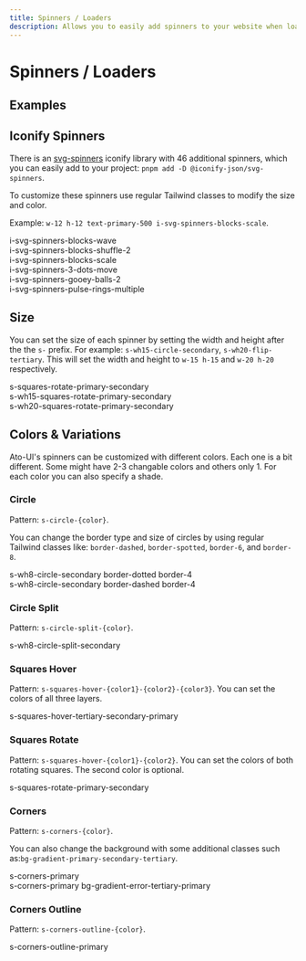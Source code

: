 ```yaml
---
title: Spinners / Loaders
description: Allows you to easily add spinners to your website when loading data.
---
```


# Spinners / Loaders

## Examples

<!-- <div class="flex justify-center items-center">
	<div class="flex justify-center items-center gap-x-32 gap-y-20 flex-wrap"> -->
<Usage padding="py-12">
	<!-- Regular circle -->
	<span class="s-circle-primary" />
	<span class="s-circle-split-primary" />
	<span class="s-circle-secondary border-dotted border-10" />
	<span class="s-circle-tertiary-800 border-dashed border-6" />
	<!-- Dots fading -->
	<!-- <span class="s-dots-primary" />
	<span class="s-dots-primary-secondary-tertiary" /> -->
	<!-- Hovering squares -->
	<span
		class="s-squares-hover-tertiary-secondary-primary dark:s-squares-hover-tertiary-secondary-primary-200"
	/>
	<!-- Flipping squares -->
	<span class="s-squares-flip-primary" />
	<!-- <span class="s-squares-flip-secondary-600-primary-700-tertiary rounded-xl" /> -->
	<!-- Sliding bars -->
	<!-- <span class="s-bars-primary-secondary-tertiary" />
	<span class="s-bars-primary-800-success-error" /> -->
	<!-- Shape shifting square -->
	<span class="s-corners-outline-tertiary" />
	<span class="s-corners-outline-secondary border-primary/0-bl-error-tertiary-primary" />
	<!-- Squares folding -->
	<!-- <span class="s-squares-folding-primary" />
	<span class="s-squares-folding-secondary" />
	<span class="s-squares-folding-tertiary-700" /> -->
	<!-- 2 Squares rotating -->
	<span class="s-squares-rotate-primary" />
	<span class="s-squares-rotate-primary-secondary" />
</Usage>
	<!-- </div>
</div> -->

## Iconify Spinners

There is an [svg-spinners](https://icones.js.org/collection/svg-spinners) iconify library with 46 additional spinners, which you can easily add to your project: `pnpm add -D @iconify-json/svg-spinners`.

To customize these spinners use regular Tailwind classes to modify the size and color.

Example: `w-12 h-12 text-primary-500 i-svg-spinners-blocks-scale`.

<!-- <div class="w-full flex flex-col gap-6 justify-center items-center p-4 rounded-container border-1 border-surface-500/30-200/30 my-4 text-surface-900-50 font-mono"> -->
<Usage padding="py-12 font-mono" column={true}>
	<div>
		<span class="mr-2 w-12 h-12 text-primary-500 i-svg-spinners-blocks-wave" />
		i-svg-spinners-blocks-wave
	</div>
	<div>
		<span class="mr-2 w-12 h-12 text-secondary-500 i-svg-spinners-blocks-shuffle-2" />
		i-svg-spinners-blocks-shuffle-2
	</div>
	<div>
		<span class="mr-2 w-12 h-12 text-tertiary-500 i-svg-spinners-blocks-scale" />
		i-svg-spinners-blocks-scale
	</div>
	<div>
		<span class="mr-2 w-12 h-12 text-success-500 i-svg-spinners-3-dots-move" />
		i-svg-spinners-3-dots-move
	</div>
	<div>
		<span class="mr-2 w-12 h-12 text-warning-500 i-svg-spinners-gooey-balls-2" />
		i-svg-spinners-gooey-balls-2
	</div>
	<div>
		<span class="mr-2 w-12 h-12 text-error-500 i-svg-spinners-pulse-rings-multiple" />
		i-svg-spinners-pulse-rings-multiple
	</div>
</Usage>

## Size

You can set the size of each spinner by setting the width and height after the the `s-` prefix. For example: `s-wh15-circle-secondary`, `s-wh20-flip-tertiary`. This will set the width and height to `w-15 h-15` and `w-20 h-20` respectively.

<Usage padding="py-12 font-mono" column={true}>
	<div>
		<span class="mr-2 s-squares-rotate-primary-secondary" />
		s-squares-rotate-primary-secondary
	</div>
	<div>
		<span class="mr-2 s-wh15-squares-rotate-primary-secondary" />
		s-wh15-squares-rotate-primary-secondary
	</div>
	<div>
		<span class="mr-2 s-wh20-squares-rotate-primary-secondary" />
		s-wh20-squares-rotate-primary-secondary
	</div>
</Usage>

## Colors & Variations

Ato-UI's spinners can be customized with different colors. Each one is a bit different. Some might have 2-3 changable colors and others only 1. For each color you can also specify a shade.

### Circle

Pattern: `s-circle-{color}`.

You can change the border type and size of circles by using regular Tailwind classes like: `border-dashed`,  `border-spotted`, `border-6`, and `border-8`.

<Usage padding="py-12 font-mono" column={true}>
	<div>
		<span class="mr-2 s-wh8-circle-secondary border-dotted border-4" />
		s-wh8-circle-secondary border-dotted border-4
	</div>
	<div>
		<span class="mr-2 s-wh8-circle-secondary border-dashed border-4" />
		s-wh8-circle-secondary border-dashed border-4
	</div>
</Usage>

### Circle Split

Pattern: `s-circle-split-{color}`.

<Usage padding="py-12 font-mono" column={true}>
	<div>
		<span class="mr-2 s-wh8-circle-split-secondary" />
		s-wh8-circle-split-secondary
	</div>
</Usage>

### Squares Hover

Pattern: `s-squares-hover-{color1}-{color2}-{color3}`. You can set the colors of all three layers.

<Usage padding="py-12 font-mono" column={true}>
	<div>
		<span
			class="s-wh12-squares-hover-tertiary-secondary-primary"
		/>
		<span>s-squares-hover-tertiary-secondary-primary</span>
	</div>
</Usage>

### Squares Rotate

Pattern: `s-squares-hover-{color1}-{color2}`. You can set the colors of both rotating squares. The second color is optional.

<Usage padding="py-12 font-mono" column={true}>
	<div>
		<span class="s-squares-rotate-primary-secondary" />
		s-squares-rotate-primary-secondary
	</div>
</Usage>

### Corners

Pattern: `s-corners-{color}`. 

You can also change the background with some additional classes such as:`bg-gradient-primary-secondary-tertiary`.

<Usage padding="py-12 font-mono" column={true}>
	<div>
		<span class="s-wh10-corners-primary" />
		s-corners-primary
	</div>
	<div>
		<span class="s-wh10-corners-primary bg-gradient-error-tertiary-primary" />
		s-corners-primary bg-gradient-error-tertiary-primary
	</div>
</Usage>

### Corners Outline

Pattern: `s-corners-outline-{color}`.

<Usage padding="py-12 font-mono" column={true}>
	<div>
		<span class="s-wh10-corners-outline-primary" />
		s-corners-outline-primary
	</div>
</Usage>